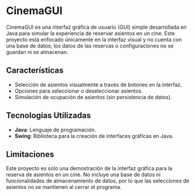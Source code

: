 # CinemaGUI

CinemaGUI es una interfaz gráfica de usuario (GUI) simple desarrollada en Java para simular la experiencia de reservar asientos en un cine.
Este proyecto está enfocado únicamente en la interfaz visual y no cuenta con una base de datos; los datos de las reservas o configuraciones no se guardan ni se almacenan.

## Características
- Selección de asientos visualmente a través de botones en la interfaz.
- Opciones para seleccionar o deseleccionar asientos.
- Simulación de ocupación de asientos (sin persistencia de datos).
  
## Tecnologías Utilizadas
- **Java**: Lenguaje de programación.
- **Swing**: Biblioteca para la creación de interfaces gráficas en Java.

## Limitaciones
Este proyecto es solo una demostración de la interfaz gráfica para la reserva de asientos en un cine.
No incluye una base de datos ni funcionalidades de almacenamiento de datos, por lo que las selecciones de asientos no se mantienen al cerrar el programa.
